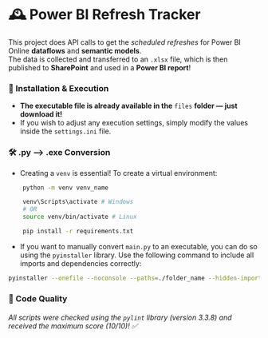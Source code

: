 # 🕰️ Power BI Refresh Tracker

This project does API calls to get the *scheduled refreshes* for Power BI Online **dataflows** and **semantic models**.  
The data is collected and transferred to an `.xlsx` file, which is then published to **SharePoint** and used in a **Power BI report**!

### 👣 Installation & Execution

- **The executable file is already available in the** `files` **folder — just download it!**
- If you wish to adjust any execution settings, simply modify the values inside the `settings.ini` file.

### 🛠️ .py --> .exe Conversion

- Creating a `venv` is essential! To create a virtual environment:
```bash
    python -m venv venv_name

    venv\Scripts\activate # Windows
    # OR
    source venv/bin/activate # Linux

    pip install -r requirements.txt
```
- If you want to manually convert `main.py` to an executable, you can do so using the `pyinstaller` library. Use the following command to include all imports and dependencies correctly:  
```bash
pyinstaller --onefile --noconsole --paths=./folder_name --hidden-import=setup --hidden-import=common --hidden-import=info --hidden-import=sharepoint --hidden-import=__init__ main.py
```

### 📝 Code Quality

###### _All scripts were checked using the `pylint` library (version 3.3.8) and received the maximum score (10/10)!_ ✅
